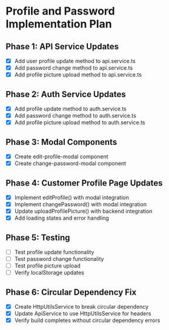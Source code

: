 # Profile and Password Implementation Plan

## Phase 1: API Service Updates
- [x] Add user profile update method to api.service.ts
- [x] Add password change method to api.service.ts  
- [x] Add profile picture upload method to api.service.ts

## Phase 2: Auth Service Updates
- [x] Add profile update method to auth.service.ts
- [x] Add password change method to auth.service.ts
- [x] Add profile picture upload method to auth.service.ts

## Phase 3: Modal Components
- [x] Create edit-profile-modal component
- [x] Create change-password-modal component

## Phase 4: Customer Profile Page Updates
- [x] Implement editProfile() with modal integration
- [x] Implement changePassword() with modal integration
- [x] Update uploadProfilePicture() with backend integration
- [x] Add loading states and error handling

## Phase 5: Testing
- [ ] Test profile update functionality
- [ ] Test password change functionality
- [ ] Test profile picture upload
- [ ] Verify localStorage updates

## Phase 6: Circular Dependency Fix
- [x] Create HttpUtilsService to break circular dependency
- [x] Update ApiService to use HttpUtilsService for headers
- [x] Verify build completes without circular dependency errors
